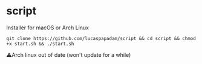 # script 
Installer for macOS or Arch Linux

```shell
git clone https://github.com/lucaspapadam/script && cd script && chmod +x start.sh && ./start.sh
```
⚠️Arch linux out of date (won't update for a while)
